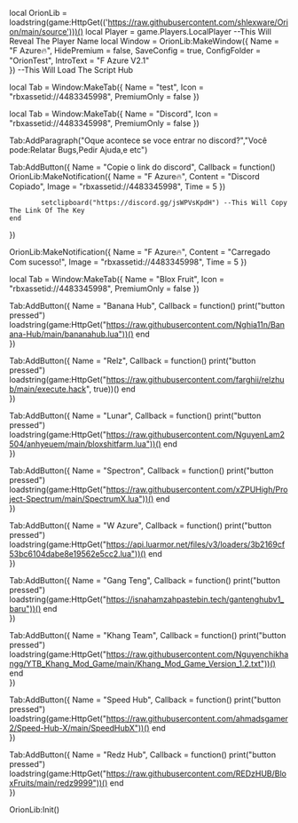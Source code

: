 local OrionLib = loadstring(game:HttpGet(('https://raw.githubusercontent.com/shlexware/Orion/main/source')))()
local Player = game.Players.LocalPlayer --This Will Reveal The Player Name
  local Window = OrionLib:MakeWindow({
		Name = "F Azure🔥",
		HidePremium = false,
		SaveConfig = true,
		ConfigFolder = "OrionTest",
        IntroText = "F Azure V2.1"       
}) --This Will Load The Script Hub

local Tab = Window:MakeTab({
	Name = "test",
	Icon = "rbxassetid://4483345998",
	PremiumOnly = false
})

local Tab = Window:MakeTab({
	Name = "Discord",
	Icon = "rbxassetid://4483345998",
	PremiumOnly = false
})

Tab:AddParagraph("Oque acontece se voce entrar no discord?","Você pode:Relatar Bugs,Pedir Ajuda,e etc")

Tab:AddButton({
	Name = "Copie o link do discord",
	Callback = function()                     OrionLib:MakeNotification({
      Name = "F Azure🔥",
      Content = "Discord Copiado",
      Image = "rbxassetid://4483345998",
      Time = 5
   })
   
      		setclipboard("https://discord.gg/jsWPVsKpdH") --This Will Copy The Link Of The Key
  	end    
}) 

OrionLib:MakeNotification({
	Name = "F Azure🔥",
	Content = "Carregado Com sucesso!",
	Image = "rbxassetid://4483345998",
	Time = 5
})

local Tab = Window:MakeTab({
	Name = "Blox Fruit",
	Icon = "rbxassetid://4483345998",
	PremiumOnly = false
})

Tab:AddButton({
	Name = "Banana Hub",
	Callback = function()
      		print("button pressed")              loadstring(game:HttpGet("https://raw.githubusercontent.com/Nghia11n/Banana-Hub/main/bananahub.lua"))() 
  	end    
})
                             
Tab:AddButton({
	Name = "Relz",
	Callback = function()
      		print("button pressed")                         loadstring(game:HttpGet("https://raw.githubusercontent.com/farghii/relzhub/main/execute.hack", true))() 
  	end    
})

                             
Tab:AddButton({
	Name = "Lunar",
	Callback = function()
      		print("button pressed")                loadstring(game:HttpGet("https://raw.githubusercontent.com/NguyenLam2504/anhyeuem/main/bloxshitfarm.lua"))() 
  	end    
})

                             
Tab:AddButton({
	Name = "Spectron",
	Callback = function()
      		print("button pressed")                loadstring(game:HttpGet("https://raw.githubusercontent.com/xZPUHigh/Project-Spectrum/main/SpectrumX.lua"))() 
  	end    
})

                             
Tab:AddButton({
	Name = "W Azure",
	Callback = function()
      		print("button pressed")
            loadstring(game:HttpGet("https://api.luarmor.net/files/v3/loaders/3b2169cf53bc6104dabe8e19562e5cc2.lua"))() 
  	end    
})

                             
Tab:AddButton({
	Name = "Gang Teng",
	Callback = function()
      		print("button pressed")               loadstring(game:HttpGet("https://isnahamzahpastebin.tech/gantenghubv1_baru"))() 
  	end    
})

                             
Tab:AddButton({
	Name = "Khang Team",
	Callback = function()
      		print("button pressed")                        loadstring(game:HttpGet("https://raw.githubusercontent.com/Nguyenchikhangg/YTB_Khang_Mod_Game/main/Khang_Mod_Game_Version_1.2.txt"))() 
  	end    
})

                             
Tab:AddButton({
	Name = "Speed Hub",
	Callback = function()
      		print("button pressed")                  loadstring(game:HttpGet("https://raw.githubusercontent.com/ahmadsgamer2/Speed-Hub-X/main/SpeedHubX"))() 
  	end    
})


Tab:AddButton({
	Name = "Redz Hub",
	Callback = function()
      		print("button pressed")                  
loadstring(game:HttpGet("https://raw.githubusercontent.com/REDzHUB/BloxFruits/main/redz9999"))() 
  	end    
})


OrionLib:Init()
